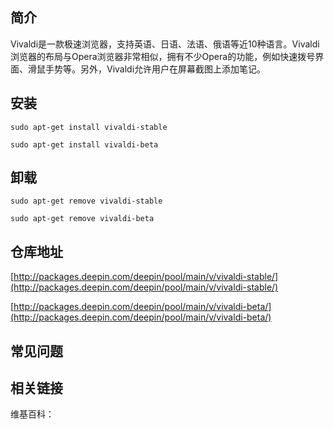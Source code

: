 ## 简介

Vivaldi是一款极速浏览器，支持英语、日语、法语、俄语等近10种语言。Vivaldi浏览器的布局与Opera浏览器非常相似，拥有不少Opera的功能，例如快速拨号界面、滑鼠手势等。另外，Vivaldi允许用户在屏幕截图上添加笔记。

## 安装

`sudo apt-get install vivaldi-stable`

`sudo apt-get install vivaldi-beta`

## 卸载

`sudo apt-get remove vivaldi-stable`

`sudo apt-get remove vivaldi-beta`

## 仓库地址

[http://packages.deepin.com/deepin/pool/main/v/vivaldi-stable/](http://packages.deepin.com/deepin/pool/main/v/vivaldi-stable/)

[http://packages.deepin.com/deepin/pool/main/v/vivaldi-beta/](http://packages.deepin.com/deepin/pool/main/v/vivaldi-beta/)


## 常见问题


## 相关链接

维基百科：